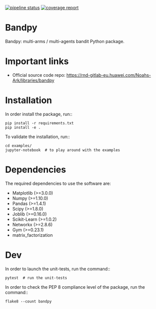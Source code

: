 [![pipeline status](https://rnd-gitlab-eu.huawei.com/Noahs-Ark/libraries/bandpy/badges/master/pipeline.svg)](https://rnd-gitlab-eu.huawei.com/Noahs-Ark/libraries/bandpy/-/commits/master)
[![coverage report](https://rnd-gitlab-eu.huawei.com/Noahs-Ark/libraries/bandpy/badges/master/coverage.svg)](https://rnd-gitlab-eu.huawei.com/Noahs-Ark/libraries/bandpy/-/commits/master)

Bandpy
======

Bandpy: multi-arms / multi-agents bandit Python package.

Important links
===============

- Official source code repo: https://rnd-gitlab-eu.huawei.com/Noahs-Ark/libraries/bandpy

Installation
============

In order install the package, run::

    pip install -r requirements.txt
    pip install -e .


To validate the installation, run::

    cd examples/
    jupyter-notebook  # to play around with the examples


Dependencies
============

The required dependencies to use the software are:

 * Matplotlib (>=3.0.0)
 * Numpy (>=1.10.0)
 * Pandas (>=1.4.1)
 * Scipy (>=1.8.0)
 * Joblib (>=0.16.0)
 * Scikit-Learn (>=1.0.2)
 * Networkx (>=2.8.6)
 * Gym (>=0.23.1)
 * matrix_factorization

Dev
===

In order to launch the unit-tests, run the command::

    pytest  # run the unit-tests


In order to check the PEP 8 compliance level of the package, run the command::

    flake8 --count bandpy
